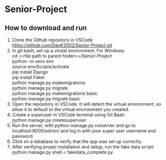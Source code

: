 # Senior-Project
How to download and run
------------------------------------------------------------------------------------------------------------------------------------------
1. Clone the Github repository in VSCode  
   https://github.com/DanK2002/Senior-Project.git  
2. In git bash, set up a virutal environment. For Windows:  
  	cd \<\<file path to parent folder>>/Senior-Project  
  	python -m venv env  
  	source env/Scripts/activate  
  	pip install Django  
  	pip install Faker  
   	python manage.py makemigrations  
   	python manage.py migrate  
  	python manage.py makemigrations basic  
  	python manage.py migrate basic  
4. Open the repository in VSCode. It will detect the virtual environment, so allow it to default to the virtual environment you created.  
5. Create a superuser in VSCode terminal using Git Bash.  
	python manage.py createsuperuser  
6. Run the server, with python manage.py runserver and go to localhost:8000/admin/ and log in with your super user username and password.  
7. Click on a database to verify that the app was set up correctly.  
8. After verifying proper installation and setup, run the fake data script:
   	python manage.py shell < fakedata_complete.py
